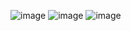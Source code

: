 ![image](https://github.com/Gobind557/devSpace/assets/72307219/02d24ba6-fe9a-462f-9311-006d88921675)
![image](https://github.com/Gobind557/devSpace/assets/72307219/ff719be0-a28b-4eee-8545-0cf4e1e45ff5)
![image](https://github.com/Gobind557/devSpace/assets/72307219/68d37d5e-e577-4a59-bd5c-d02c0ecc09d5)
